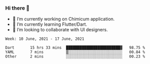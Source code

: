 ### Hi there 👋

<!--
**devcat37/devcat37** is a ✨ _special_ ✨ repository because its `README.md` (this file) appears on your GitHub profile.-->


- 🔭 I’m currently working on Chimicum application.
- 🌱 I’m currently learning Flutter/Dart.
- 👯 I’m looking to collaborate with UI designers.
<!-- - 🤔 I’m looking for help with ... -->

<!--START_SECTION:waka-->
```text
Week: 10 June, 2021 - 17 June, 2021

Dart       15 hrs 33 mins  ████████████████████████▓   98.75 % 
YAML       7 mins          ▒░░░░░░░░░░░░░░░░░░░░░░░░   00.84 % 
Other      2 mins          ░░░░░░░░░░░░░░░░░░░░░░░░░   00.23 % 
```
<!--END_SECTION:waka-->
